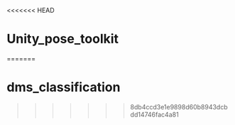 <<<<<<< HEAD
# Unity_pose_toolkit

=======
# dms_classification
>>>>>>> 8db4ccd3e1e9898d60b8943dcbdd14746fac4a81

